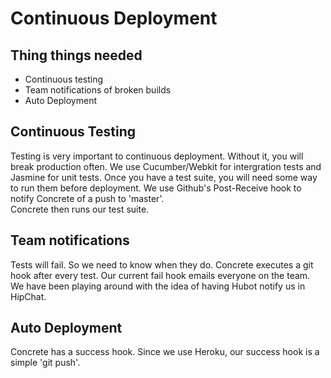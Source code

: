 # Continuous Deployment

## Thing things needed
* Continuous testing
* Team notifications of broken builds
* Auto Deployment

## Continuous Testing
Testing is very important to continuous deployment.  Without it, you will break production often.  We use 
Cucumber/Webkit for intergration tests and Jasmine for unit tests.  Once you have a test suite, you will need some 
way to run them before deployment.  We use Github's Post-Receive hook to notify Concrete of a push to 'master'.  
Concrete then runs our test suite.

## Team notifications
Tests will fail.  So we need to know when they do.  Concrete executes a git hook after every test.  Our current fail
hook emails everyone on the team.  We have been playing around with the idea of having Hubot notify us in HipChat.

## Auto Deployment
Concrete has a success hook.  Since we use Heroku, our success hook is a simple 'git push'.

